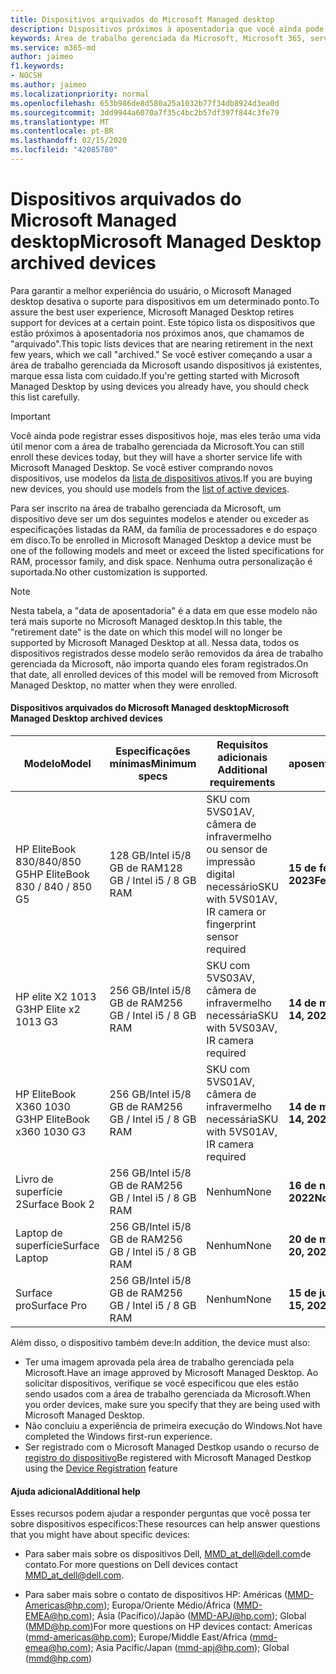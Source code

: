 ```yaml
---
title: Dispositivos arquivados do Microsoft Managed desktop
description: Dispositivos próximos à aposentadoria que você ainda pode registrar, mas terão uma vida útil reduzida
keywords: Área de trabalho gerenciada da Microsoft, Microsoft 365, serviço, documentação
ms.service: m365-md
author: jaimeo
f1.keywords:
- NOCSH
ms.author: jaimeo
ms.localizationpriority: normal
ms.openlocfilehash: 653b986de8d580a25a1032b77f34db8924d3ea0d
ms.sourcegitcommit: 3dd9944a6070a7f35c4bc2b57df397f844c3fe79
ms.translationtype: MT
ms.contentlocale: pt-BR
ms.lasthandoff: 02/15/2020
ms.locfileid: "42085780"
---
```

# <a name="microsoft-managed-desktop-archived-devices"></a><span data-ttu-id="3a1e2-104">Dispositivos arquivados do Microsoft Managed desktop</span><span class="sxs-lookup"><span data-stu-id="3a1e2-104">Microsoft Managed Desktop archived devices</span></span>

<span data-ttu-id="3a1e2-105">Para garantir a melhor experiência do usuário, o Microsoft Managed desktop desativa o suporte para dispositivos em um determinado ponto.</span><span class="sxs-lookup"><span data-stu-id="3a1e2-105">To assure the best user experience, Microsoft Managed Desktop retires support for devices at a certain point.</span></span> <span data-ttu-id="3a1e2-106">Este tópico lista os dispositivos que estão próximos à aposentadoria nos próximos anos, que chamamos de "arquivado".</span><span class="sxs-lookup"><span data-stu-id="3a1e2-106">This topic lists devices that are nearing retirement in the next few years, which we call "archived."</span></span> <span data-ttu-id="3a1e2-107">Se você estiver começando a usar a área de trabalho gerenciada da Microsoft usando dispositivos já existentes, marque essa lista com cuidado.</span><span class="sxs-lookup"><span data-stu-id="3a1e2-107">If you're getting started with Microsoft Managed Desktop by using devices you already have, you should check this list carefully.</span></span>

>[!IMPORTANT]
><span data-ttu-id="3a1e2-108">Você ainda pode registrar esses dispositivos hoje, mas eles terão uma vida útil menor com a área de trabalho gerenciada da Microsoft.</span><span class="sxs-lookup"><span data-stu-id="3a1e2-108">You can still enroll these devices today, but they will have a shorter service life with Microsoft Managed Desktop.</span></span> <span data-ttu-id="3a1e2-109">Se você estiver comprando novos dispositivos, use modelos da [lista de dispositivos ativos](./device-list.md).</span><span class="sxs-lookup"><span data-stu-id="3a1e2-109">If you are buying new devices, you should use models from the [list of active devices](./device-list.md).</span></span>

<!-- Microsoft 365 E5; Device as a Service -->
<!-- Split from device & technologies topic. Destination topic for aka.ms/device-list  -->
<span data-ttu-id="3a1e2-110">Para ser inscrito na área de trabalho gerenciada da Microsoft, um dispositivo deve ser um dos seguintes modelos e atender ou exceder as especificações listadas da RAM, da família de processadores e do espaço em disco.</span><span class="sxs-lookup"><span data-stu-id="3a1e2-110">To be enrolled in Microsoft Managed Desktop a device must be one of the following models and meet or exceed the listed specifications for RAM, processor family, and disk space.</span></span> <span data-ttu-id="3a1e2-111">Nenhuma outra personalização é suportada.</span><span class="sxs-lookup"><span data-stu-id="3a1e2-111">No other customization is supported.</span></span>



>[!NOTE]
><span data-ttu-id="3a1e2-112">Nesta tabela, a "data de aposentadoria" é a data em que esse modelo não terá mais suporte no Microsoft Managed desktop.</span><span class="sxs-lookup"><span data-stu-id="3a1e2-112">In this table, the "retirement date" is the date on which this model will no longer be supported by Microsoft Managed Desktop at all.</span></span> <span data-ttu-id="3a1e2-113">Nessa data, todos os dispositivos registrados desse modelo serão removidos da área de trabalho gerenciada da Microsoft, não importa quando eles foram registrados.</span><span class="sxs-lookup"><span data-stu-id="3a1e2-113">On that date, all enrolled devices of this model will be removed from Microsoft Managed Desktop, no matter when they were enrolled.</span></span>

#### <a name="microsoft-managed-desktop-archived-devices"></a><span data-ttu-id="3a1e2-114">Dispositivos arquivados do Microsoft Managed desktop</span><span class="sxs-lookup"><span data-stu-id="3a1e2-114">Microsoft Managed Desktop archived devices</span></span>

| <span data-ttu-id="3a1e2-115">Modelo</span><span class="sxs-lookup"><span data-stu-id="3a1e2-115">Model</span></span>  | <span data-ttu-id="3a1e2-116">Especificações mínimas</span><span class="sxs-lookup"><span data-stu-id="3a1e2-116">Minimum specs</span></span>  | <span data-ttu-id="3a1e2-117">Requisitos adicionais </span><span class="sxs-lookup"><span data-stu-id="3a1e2-117">Additional requirements</span></span>  | <span data-ttu-id="3a1e2-118">Data de aposentadoria</span><span class="sxs-lookup"><span data-stu-id="3a1e2-118">Retirement date</span></span> |
|---------|---------|---------|---------|
|<span data-ttu-id="3a1e2-119">HP EliteBook 830/840/850 G5</span><span class="sxs-lookup"><span data-stu-id="3a1e2-119">HP EliteBook 830 / 840 / 850 G5</span></span>| <span data-ttu-id="3a1e2-120">128 GB/Intel i5/8 GB de RAM</span><span class="sxs-lookup"><span data-stu-id="3a1e2-120">128 GB / Intel i5 / 8 GB RAM</span></span> | <span data-ttu-id="3a1e2-121">SKU com 5VS01AV, câmera de infravermelho ou sensor de impressão digital necessário</span><span class="sxs-lookup"><span data-stu-id="3a1e2-121">SKU with 5VS01AV, IR camera or fingerprint sensor required</span></span>  | <span data-ttu-id="3a1e2-122">**15 de fevereiro de 2023**</span><span class="sxs-lookup"><span data-stu-id="3a1e2-122">**Feb 15, 2023**</span></span> |
|<span data-ttu-id="3a1e2-123">HP elite X2 1013 G3</span><span class="sxs-lookup"><span data-stu-id="3a1e2-123">HP Elite x2 1013 G3</span></span>| <span data-ttu-id="3a1e2-124">256 GB/Intel i5/8 GB de RAM</span><span class="sxs-lookup"><span data-stu-id="3a1e2-124">256 GB / Intel i5 / 8 GB RAM</span></span> | <span data-ttu-id="3a1e2-125">SKU com 5VS03AV, câmera de infravermelho necessária</span><span class="sxs-lookup"><span data-stu-id="3a1e2-125">SKU with 5VS03AV, IR camera required</span></span> |<span data-ttu-id="3a1e2-126">**14 de maio de 2023**</span><span class="sxs-lookup"><span data-stu-id="3a1e2-126">**May 14, 2023**</span></span> |
|<span data-ttu-id="3a1e2-127">HP EliteBook X360 1030 G3</span><span class="sxs-lookup"><span data-stu-id="3a1e2-127">HP EliteBook x360 1030 G3</span></span>| <span data-ttu-id="3a1e2-128">256 GB/Intel i5/8 GB de RAM</span><span class="sxs-lookup"><span data-stu-id="3a1e2-128">256 GB / Intel i5 / 8 GB RAM</span></span> | <span data-ttu-id="3a1e2-129">SKU com 5VS01AV, câmera de infravermelho necessária</span><span class="sxs-lookup"><span data-stu-id="3a1e2-129">SKU with 5VS01AV, IR camera required</span></span> |<span data-ttu-id="3a1e2-130">**14 de maio de 2023**</span><span class="sxs-lookup"><span data-stu-id="3a1e2-130">**May 14, 2023**</span></span> |
|<span data-ttu-id="3a1e2-131">Livro de superfície 2</span><span class="sxs-lookup"><span data-stu-id="3a1e2-131">Surface Book 2</span></span>| <span data-ttu-id="3a1e2-132">256 GB/Intel i5/8 GB de RAM</span><span class="sxs-lookup"><span data-stu-id="3a1e2-132">256 GB / Intel i5 / 8 GB RAM</span></span> | <span data-ttu-id="3a1e2-133">Nenhum</span><span class="sxs-lookup"><span data-stu-id="3a1e2-133">None</span></span> | <span data-ttu-id="3a1e2-134">**16 de novembro de 2022**</span><span class="sxs-lookup"><span data-stu-id="3a1e2-134">**November 16, 2022**</span></span> |
|<span data-ttu-id="3a1e2-135">Laptop de superfície</span><span class="sxs-lookup"><span data-stu-id="3a1e2-135">Surface Laptop</span></span>| <span data-ttu-id="3a1e2-136">256 GB/Intel i5/8 GB de RAM</span><span class="sxs-lookup"><span data-stu-id="3a1e2-136">256 GB / Intel i5 / 8 GB RAM</span></span> | <span data-ttu-id="3a1e2-137">Nenhum</span><span class="sxs-lookup"><span data-stu-id="3a1e2-137">None</span></span> | <span data-ttu-id="3a1e2-138">**20 de maio de 2022**</span><span class="sxs-lookup"><span data-stu-id="3a1e2-138">**May 20, 2022**</span></span> |
|<span data-ttu-id="3a1e2-139">Surface pro</span><span class="sxs-lookup"><span data-stu-id="3a1e2-139">Surface Pro</span></span>| <span data-ttu-id="3a1e2-140">256 GB/Intel i5/8 GB de RAM</span><span class="sxs-lookup"><span data-stu-id="3a1e2-140">256 GB / Intel i5 / 8 GB RAM</span></span> | <span data-ttu-id="3a1e2-141">Nenhum</span><span class="sxs-lookup"><span data-stu-id="3a1e2-141">None</span></span> | <span data-ttu-id="3a1e2-142">**15 de junho de 2022**</span><span class="sxs-lookup"><span data-stu-id="3a1e2-142">**Jun 15, 2022**</span></span> |


<span data-ttu-id="3a1e2-143">Além disso, o dispositivo também deve:</span><span class="sxs-lookup"><span data-stu-id="3a1e2-143">In addition, the device must also:</span></span>

- <span data-ttu-id="3a1e2-144">Ter uma imagem aprovada pela área de trabalho gerenciada pela Microsoft.</span><span class="sxs-lookup"><span data-stu-id="3a1e2-144">Have an image approved by Microsoft Managed Desktop.</span></span> <span data-ttu-id="3a1e2-145">Ao solicitar dispositivos, verifique se você especificou que eles estão sendo usados com a área de trabalho gerenciada da Microsoft.</span><span class="sxs-lookup"><span data-stu-id="3a1e2-145">When you order devices, make sure you specify that they are being used with Microsoft Managed Desktop.</span></span>
- <span data-ttu-id="3a1e2-146">Não concluiu a experiência de primeira execução do Windows.</span><span class="sxs-lookup"><span data-stu-id="3a1e2-146">Not have completed the Windows first-run experience.</span></span>
- <span data-ttu-id="3a1e2-147">Ser registrado com o Microsoft Managed Destkop usando o recurso de [registro do dispositivo](https://aka.ms/mmddrhelp)</span><span class="sxs-lookup"><span data-stu-id="3a1e2-147">Be registered with Microsoft Managed Destkop using the [Device Registration](https://aka.ms/mmddrhelp) feature</span></span>

#### <a name="additional-help"></a><span data-ttu-id="3a1e2-148">Ajuda adicional</span><span class="sxs-lookup"><span data-stu-id="3a1e2-148">Additional help</span></span>

<span data-ttu-id="3a1e2-149">Esses recursos podem ajudar a responder perguntas que você possa ter sobre dispositivos específicos:</span><span class="sxs-lookup"><span data-stu-id="3a1e2-149">These resources can help answer questions that you might have about specific devices:</span></span>

- <span data-ttu-id="3a1e2-150">Para saber mais sobre os dispositivos Dell, [MMD_at_dell@dell.com](mailto:MMD_at_dell@dell.com)de contato.</span><span class="sxs-lookup"><span data-stu-id="3a1e2-150">For more questions on Dell devices contact [MMD_at_dell@dell.com](mailto:MMD_at_dell@dell.com).</span></span>

- <span data-ttu-id="3a1e2-151">Para saber mais sobre o contato de dispositivos HP: Américas ([MMD-Americas@hp.com](mailto:mmd-americas@hp.com)); Europa/Oriente Médio/África ([MMD-EMEA@hp.com](mailto:mmd-emea@hp.com)); Ásia (Pacífico)/Japão ([MMD-APJ@hp.com](mailto:mmd-apj@hp.com)); Global ([MMD@hp.com](mailto:mmd@hp.com))</span><span class="sxs-lookup"><span data-stu-id="3a1e2-151">For more questions on HP devices contact: Americas ([mmd-americas@hp.com](mailto:mmd-americas@hp.com)); Europe/Middle East/Africa ([mmd-emea@hp.com](mailto:mmd-emea@hp.com)); Asia Pacific/Japan ([mmd-apj@hp.com](mailto:mmd-apj@hp.com)); Global ([mmd@hp.com](mailto:mmd@hp.com))</span></span>
